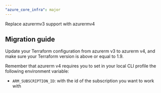 ```yaml
---
"azure_core_infra": major
---
```


Replace azurermv3 support with azurermv4

## Migration guide

Update your Terraform configuration from azurerm v3 to azurerm v4, and make sure your Terraform version is above or equal to 1.9.

Remember that azurerm v4 requires you to set in your local CLI profile the following environment variable:

- `ARM_SUBSCRIPTION_ID`: with the id of the subscription you want to work with
